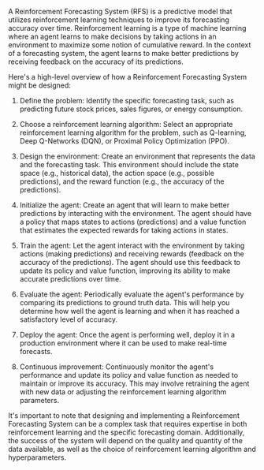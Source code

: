A Reinforcement Forecasting System (RFS) is a predictive model that utilizes reinforcement learning techniques to improve its forecasting accuracy over time. Reinforcement learning is a type of machine learning where an agent learns to make decisions by taking actions in an environment to maximize some notion of cumulative reward. In the context of a forecasting system, the agent learns to make better predictions by receiving feedback on the accuracy of its predictions.

Here's a high-level overview of how a Reinforcement Forecasting System might be designed:

1. Define the problem: Identify the specific forecasting task, such as predicting future stock prices, sales figures, or energy consumption.

2. Choose a reinforcement learning algorithm: Select an appropriate reinforcement learning algorithm for the problem, such as Q-learning, Deep Q-Networks (DQN), or Proximal Policy Optimization (PPO).

3. Design the environment: Create an environment that represents the data and the forecasting task. This environment should include the state space (e.g., historical data), the action space (e.g., possible predictions), and the reward function (e.g., the accuracy of the predictions).

4. Initialize the agent: Create an agent that will learn to make better predictions by interacting with the environment. The agent should have a policy that maps states to actions (predictions) and a value function that estimates the expected rewards for taking actions in states.

5. Train the agent: Let the agent interact with the environment by taking actions (making predictions) and receiving rewards (feedback on the accuracy of the predictions). The agent should use this feedback to update its policy and value function, improving its ability to make accurate predictions over time.

6. Evaluate the agent: Periodically evaluate the agent's performance by comparing its predictions to ground truth data. This will help you determine how well the agent is learning and when it has reached a satisfactory level of accuracy.

7. Deploy the agent: Once the agent is performing well, deploy it in a production environment where it can be used to make real-time forecasts.

8. Continuous improvement: Continuously monitor the agent's performance and update its policy and value function as needed to maintain or improve its accuracy. This may involve retraining the agent with new data or adjusting the reinforcement learning algorithm parameters.

It's important to note that designing and implementing a Reinforcement Forecasting System can be a complex task that requires expertise in both reinforcement learning and the specific forecasting domain. Additionally, the success of the system will depend on the quality and quantity of the data available, as well as the choice of reinforcement learning algorithm and hyperparameters.
